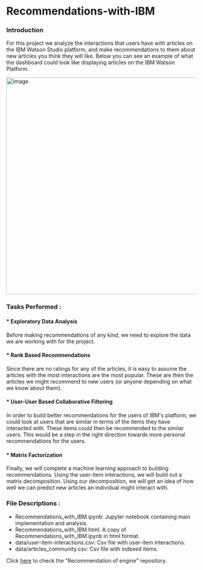 # Recommendations-with-IBM
### Introduction
For this project we analyze the interactions that users have with articles on the IBM Watson Studio platform, 
and make recommendations to them about new articles you think they will like. 
Below you can see an example of what the dashboard could look like displaying articles on the IBM Watson Platform.

<img width="573" alt="image" src="https://user-images.githubusercontent.com/81413089/126683745-50fc5585-f61e-417d-a8b5-1417f4a7587c.PNG">

### Tasks Performed : 

#### * Exploratory Data Analysis
Before making recommendations of any kind, we need to explore the data we are working with for the project.

#### * Rank Based Recommendations
Since there are no ratings for any of the articles, it is easy to assume the articles with the most interactions are the most popular. 
These are then the articles we might recommend to new users (or anyone depending on what we know about them).

#### * User-User Based Collaborative Filtering
In order to build better recommendations for the users of IBM's platform, we could look at users that are similar in terms 
of the items they have interacted with. These items could then be recommended to the similar users. 
This would be a step in the right direction towards more personal recommendations for the users.

#### * Matrix Factorization
Finally, we will complete a machine learning approach to building recommendations. Using the user-item interactions, 
we will build out a matrix decomposition. Using our decomposition, we will get an idea of how well we can predict new articles an individual might interact with.

### File Descriptions :
* Recommendations_with_IBM.ipynb: Jupyter notebook containing main implementation and analysis.
* Recommendations_with_IBM.html: A copy of Recommendations_with_IBM.ipynb in html format.
* data/user-item-interactions.csv: Csv file with user-item interactions.
* data/articles_community.csv: Csv file with indexed items.

Click [here](https://github.com/rachit1010/Recommendations-with-IBM) to check the "Recommendation of engine" repository. 


